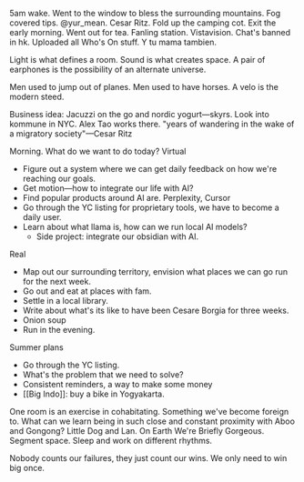 5am wake. Went to the window to bless the surrounding mountains. Fog covered tips. @yur_mean. Cesar Ritz. Fold up the camping cot. Exit the early morning. Went out for tea. Fanling station. Vistavision. Chat's banned in hk. Uploaded all Who's On stuff. Y tu mama tambien.

Light is what defines a room. Sound is what creates space.
A pair of earphones is the possibility of an alternate universe.

Men used to jump out of planes. Men used to have horses.
A velo is the modern steed. 

Business idea: Jacuzzi on the go and nordic yogurt—skyrs.
Look into kommune in NYC. Alex Tao works there. 
"years of wandering in the wake of a migratory society"—Cesar Ritz

Morning. What do we want to do today?
Virtual
- Figure out a system where we can get daily feedback on how we're reaching our goals.
- Get motion—how to integrate our life with AI?
- Find popular products around AI are. Perplexity, Cursor
- Go through the YC listing for proprietary tools, we have to become a daily user.
- Learn about what llama is, how can we run local AI models?
	- Side project: integrate our obsidian with AI. 

Real
- Map out our surrounding territory, envision what places we can go run for the next week.
- Go out and eat at places with fam. 
- Settle in a local library. 
- Write about what's its like to have been Cesare Borgia for three weeks.
- Onion soup
- Run in the evening. 

Summer plans
- Go through the YC listing.
- What's the problem that we need to solve?
- Consistent reminders, a way to make some money
- [[Big Indo]]: buy a bike in Yogyakarta.

One room is an exercise in cohabitating. Something we've become foreign to. What can we learn being in such close and constant proximity with Aboo and Gongong? Little Dog and Lan. On Earth We're Briefly Gorgeous. Segment space. Sleep and work on different rhythms.

Nobody counts our failures, they just count our wins. We only need to win big once.
